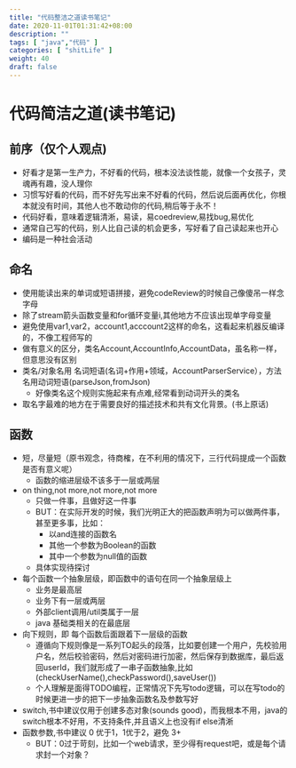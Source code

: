 ```yaml
---
title: "代码整洁之道读书笔记"
date: 2020-11-01T01:31:42+08:00
description: ""
tags: [ "java","代码" ]
categories: [ "shitLife" ]
weight: 40
draft: false
---
```


# 代码简洁之道(读书笔记)

## 前序（仅个人观点)
- 好看才是第一生产力，不好看的代码，根本没法谈性能，就像一个女孩子，灵魂再有趣，没人理你
- 习惯写好看的代码，而不好先写出来不好看的代码，然后说后面再优化，你根本就没有时间，其他人也不敢动你的代码,稍后等于永不！
- 代码好看，意味着逻辑清淅，易读，易coedreview,易找bug,易优化
- 通常自己写的代码，别人比自己读的机会更多，写好看了自己读起来也开心
- 编码是一种社会活动
  
## 命名
- 使用能读出来的单词或短语拼接，避免codeReview的时候自己像傻吊一样念字母
- 除了stream箭头函数变量和for循环变量i,其他地方不应该出现单字母变量
- 避免使用var1,var2，account1,acccount2这样的命名，这看起来机器反编译的，不像工程师写的
- 做有意义的区分，类名Account,AccountInfo,AccountData，虽名称一样，但意思没有区别
- 类名/对象名用 名词短语(名词+作用+领域，AccountParserService），方法名用动词短语(parseJson,fromJson)
  - 好像类名这个规则实施起来有点难,经常看到动词开头的类名
- 取名字最难的地方在于需要良好的描述技术和共有文化背景。(书上原话)

## 函数
- 短，尽量短（原书观念，待商榷，在不利用的情况下，三行代码提成一个函数是否有意义呢）
  - 函数的缩进层级不该多于一层或两层
- on thing,not more,not more,not more
  - 只做一件事，且做好这一件事
  - BUT：在实际开发的时候，我们光明正大的把函数声明为可以做两件事，甚至更多事，比如：
    - 以and连接的函数名
    - 其他一个参数为Boolean的函数
    - 其中一个参数为null值的函数
  - 具体实现待探讨
- 每个函数一个抽象层级，即函数中的语句在同一个抽象层级上
  - 业务是最高层
  - 业务下有一层或两层
  - 外部client调用/util类属于一层
  - java 基础类相关的在最底层
- 向下规则，即 每个函数后面跟着下一层级的函数
  - 遵循向下规则像是一系列TO起头的段落，比如要创建一个用户，先校验用户名，然后校验密码，然后对密码进行加密，然后保存到数据库，最后返回userId，我们就形成了一串子函数抽象,比如(checkUserName(),checkPassword(),saveUser())
  - 个人理解是面得TODO编程，正常情况下先写todo逻辑，可以在写todo的时候更进一步的把下一步抽象函数名及参数写好
- switch,书中建议仅用于创建多态对象(sounds good)，而我根本不用，java的switch根本不好用，不支持条件,并且语义上也没有if else清淅
- 函数参数,书中建议 0 优于1，1优于2，避免 3+
  - BUT：0过于苛刻，比如一个web请求，至少得有request吧，或是每个请求封一个对象？
   

  


